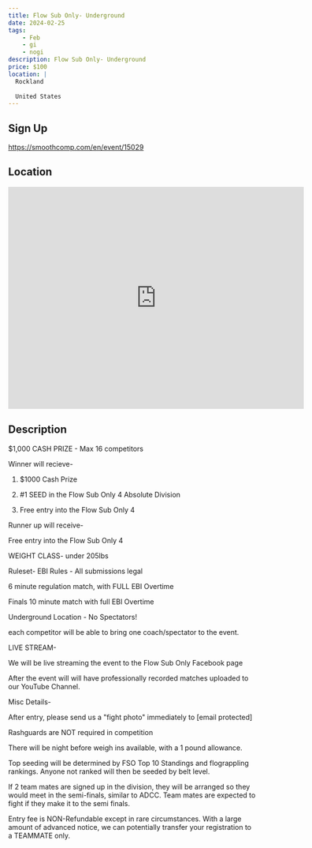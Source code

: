 ```yaml
---
title: Flow Sub Only- Underground
date: 2024-02-25
tags:
    - Feb
    - gi 
    - nogi 
description: Flow Sub Only- Underground
price: $100
location: |
  Rockland
  
  United States
---
```

## Sign Up
https://smoothcomp.com/en/event/15029

## Location
<iframe src="https://www.google.com/maps/embed?pb=!1m18!1m12!1m3!1d12345.6789!2d-69.1060248!3d44.1125342!2m3!1f0!2f0!3f0!3m2!1i1024!2i768!4f13.1!3m3!1m2!1s0x0%3A0x0!2z44.1125342!5e0!3m2!1sen!2sus!4v1234567890" width="600" height="450" style="border:0;" allowfullscreen="" loading="lazy"></iframe>

## Description
$1,000 CASH PRIZE - Max 16 competitors


Winner will recieve-


1. $1000 Cash Prize


2. #1 SEED in the Flow Sub Only 4 Absolute Division


3. Free entry into the Flow Sub Only 4


Runner up will receive-


Free entry into the Flow Sub Only 4


WEIGHT CLASS- under 205lbs 


Ruleset- EBI Rules - All submissions legal


6 minute regulation match, with FULL EBI Overtime


Finals 10 minute match with full EBI Overtime


Underground Location - No Spectators!


each competitor will be able to bring one coach/spectator to the event.


LIVE STREAM-


We will be live streaming the event to the Flow Sub Only Facebook page


After the event will will have professionally recorded matches uploaded to our YouTube Channel.


Misc Details-


After entry, please send us a "fight photo" immediately to [email protected]


Rashguards are NOT required in competition


There will be night before weigh ins available, with a 1 pound allowance.


Top seeding will be determined by FSO Top 10 Standings and flograppling rankings. Anyone not ranked will then be seeded by belt level.


If 2 team mates are signed up in the division, they will be arranged so they would meet in the semi-finals, similar to ADCC. Team mates are expected to fight if they make it to the semi finals.


Entry fee is NON-Refundable except in rare circumstances. With a large amount of advanced notice, we can potentially transfer your registration to a TEAMMATE only.